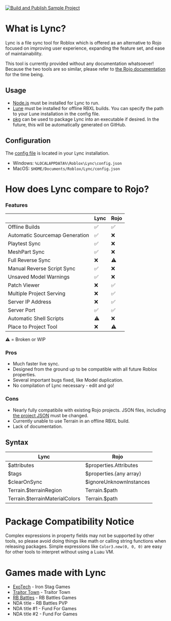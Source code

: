 [![Build and Publish Sample Project](https://github.com/Iron-Stag-Games/Lync/actions/workflows/Publish-main.yml/badge.svg)](https://github.com/Iron-Stag-Games/Lync/actions/workflows/Publish-main.yml)

# What is Lync?

Lync is a file sync tool for Roblox which is offered as an alternative to Rojo focused on improving user experience, expanding the feature set, and ease of maintainability.

This tool is currently provided without any documentation whatsoever! Because the two tools are so similar, please refer to [the Rojo documentation](https://rojo.space/docs/v7/) for the time being.

## Usage

- [Node.js](https://nodejs.org/) must be installed for Lync to run.
- [Lune](https://github.com/filiptibell/lune) must be installed for offline RBXL builds. You can specify the path to your Lune installation in the config file.
- [pkg](https://www.npmjs.com/package/pkg) can be used to package Lync into an executable if desired. In the future, this will be automatically generated on GitHub.

## Configuration

The [config file](https://github.com/Iron-Stag-Games/Lync/blob/main/Lync/config.json) is located in your Lync installation.

- Windows: `%LOCALAPPDATA%\Roblox\Lync\config.json`
- MacOS: `$HOME/Documents/Roblox/Lync/config.json`

# How does Lync compare to Rojo?

### Features
| | Lync | Rojo |
|-|-|-|
| Offline Builds | ✅️ | ✅️ |
| Automatic Sourcemap Generation | ✅️ | ❌️ |
| Playtest Sync | ✅️ | ❌️ |
| MeshPart Sync | ✅️ | ❌️ |
| Full Reverse Sync | ❌️ | ⚠️ |
| Manual Reverse Script Sync | ✅️ | ❌️ |
| Unsaved Model Warnings | ✅️ | ❌️ |
| Patch Viewer | ❌️ | ✅️ |
| Multiple Project Serving | ❌️ | ✅️ |
| Server IP Address | ❌️ | ✅️ |
| Server Port | ✅️ | ✅️ |
| Automatic Shell Scripts | ⚠️ | ❌️ |
| Place to Project Tool | ❌️ | ⚠️ |

⚠️ = Broken or WIP

### Pros
- Much faster live sync.
- Designed from the ground up to be compatible with all future Roblox properties.
- Several important bugs fixed, like Model duplication.
- No compilation of Lync necessary - edit and go!

### Cons
- Nearly fully compatibile with existing Rojo projects. JSON files, including [the project JSON](https://github.com/Iron-Stag-Games/Lync/blob/main/Sample%20Project/default.project.json) must be changed.
- Currently unable to use Terrain in an offline RBXL build.
- Lack of documentation.


## Syntax
| Lync | Rojo |
|-|-|
| $attributes | $properties.Attributes |
| $tags | $properties.{any array} |
| $clearOnSync | $ignoreUnknownInstances |
| Terrain.$terrainRegion | Terrain.$path |
| Terrain.$terrainMaterialColors | Terrain.$path |


# Package Compatibility Notice

Complex expressions in property fields may not be supported by other tools, so please avoid doing things like math or calling string functions when releasing packages.
Simple expressions like `Color3.new(0, 0, 0)` are easy for other tools to interpret without using a Luau VM.

# Games made with Lync

- [ExoTech](https://www.roblox.com/games/7634484468) - Iron Stag Games
- [Traitor Town](https://www.roblox.com/games/255236425) - Traitor Town
- [RB Battles](https://www.roblox.com/games/5036207802) - RB Battles Games
- NDA title - RB Battles PVP
- NDA title #1 - Fund For Games
- NDA title #2 - Fund For Games
